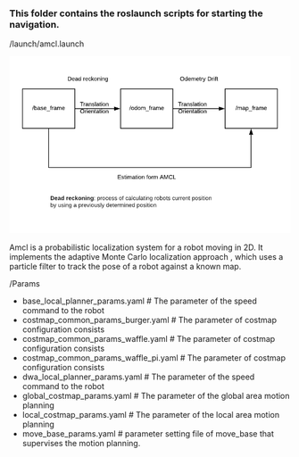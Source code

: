 ### This folder contains the roslaunch scripts for starting the navigation.

/launch/amcl.launch

![Image of AMCL](https://github.com/CS45-FortyFive/FortyFive-Robot_ws/blob/master/images_videos/Amcl-map-localization.png)

Amcl is a probabilistic localization system for a robot moving in 2D.
It implements the adaptive Monte Carlo localization approach , which uses a
particle filter to track the pose of a robot against a known map.


/Params
* base_local_planner_params.yaml              # The parameter of the speed command to the robot
* costmap_common_params_burger.yaml           # The parameter of costmap configuration consists
* costmap_common_params_waffle.yaml           # The parameter of costmap configuration consists
* costmap_common_params_waffle_pi.yaml        # The parameter of costmap configuration consists
* dwa_local_planner_params.yaml               # The parameter of the speed command to the robot
* global_costmap_params.yaml                  # The parameter of the global area motion planning
* local_costmap_params.yaml                   # The parameter of the local area motion planning
* move_base_params.yaml                       # parameter setting file of move_base that
                                              supervises the motion planning.
